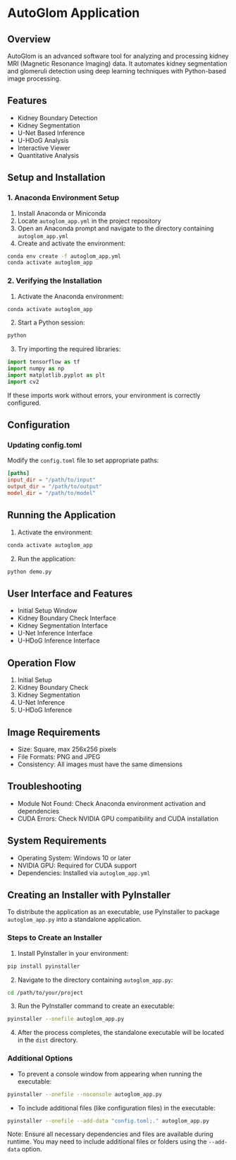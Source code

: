 # AutoGlom Application
## Overview
AutoGlom is an advanced software tool for analyzing and processing kidney MRI (Magnetic Resonance Imaging) data. It automates kidney segmentation and glomeruli detection using deep learning techniques with Python-based image processing.

## Features
- Kidney Boundary Detection
- Kidney Segmentation
- U-Net Based Inference
- U-HDoG Analysis
- Interactive Viewer
- Quantitative Analysis

## Setup and Installation
### 1. Anaconda Environment Setup
1. Install Anaconda or Miniconda
2. Locate `autoglom_app.yml` in the project repository
3. Open an Anaconda prompt and navigate to the directory containing `autoglom_app.yml`
4. Create and activate the environment:
```bash
conda env create -f autoglom_app.yml
conda activate autoglom_app
```

### 2. Verifying the Installation
1. Activate the Anaconda environment:
```bash
conda activate autoglom_app
```
2. Start a Python session:
```bash
python
```
3. Try importing the required libraries:
```python
import tensorflow as tf
import numpy as np
import matplotlib.pyplot as plt
import cv2
```
If these imports work without errors, your environment is correctly configured.

## Configuration
### Updating config.toml
Modify the `config.toml` file to set appropriate paths:
```toml
[paths]
input_dir = "/path/to/input"
output_dir = "/path/to/output"
model_dir = "/path/to/model"
```

## Running the Application
1. Activate the environment:
```bash
conda activate autoglom_app
```
2. Run the application:
```bash
python demo.py
```

## User Interface and Features
- Initial Setup Window
- Kidney Boundary Check Interface
- Kidney Segmentation Interface
- U-Net Inference Interface
- U-HDoG Inference Interface

## Operation Flow
1. Initial Setup
2. Kidney Boundary Check
3. Kidney Segmentation
4. U-Net Inference
5. U-HDoG Inference

## Image Requirements
- Size: Square, max 256x256 pixels
- File Formats: PNG and JPEG
- Consistency: All images must have the same dimensions

## Troubleshooting
- Module Not Found: Check Anaconda environment activation and dependencies
- CUDA Errors: Check NVIDIA GPU compatibility and CUDA installation

## System Requirements
- Operating System: Windows 10 or later
- NVIDIA GPU: Required for CUDA support
- Dependencies: Installed via `autoglom_app.yml`

## Creating an Installer with PyInstaller
To distribute the application as an executable, use PyInstaller to package `autoglom_app.py` into a standalone application.

### Steps to Create an Installer
1. Install PyInstaller in your environment:
```bash
pip install pyinstaller
```

2. Navigate to the directory containing `autoglom_app.py`:
```bash
cd /path/to/your/project
```

3. Run the PyInstaller command to create an executable:
```bash
pyinstaller --onefile autoglom_app.py
```

4. After the process completes, the standalone executable will be located in the `dist` directory.

### Additional Options
- To prevent a console window from appearing when running the executable:
```bash
pyinstaller --onefile --noconsole autoglom_app.py
```

- To include additional files (like configuration files) in the executable:
```bash
pyinstaller --onefile --add-data "config.toml;." autoglom_app.py
```

Note: Ensure all necessary dependencies and files are available during runtime. You may need to include additional files or folders using the `--add-data` option.
